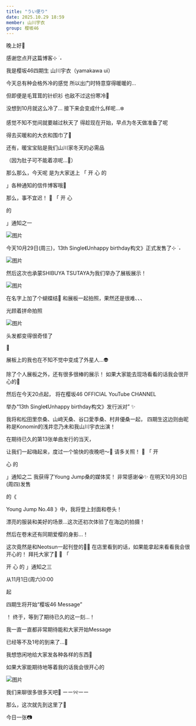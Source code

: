 ```yaml
---
title: "うい便り"
date: 2025.10.29 18:59
member: 山川宇衣
group: 樱坂46
---
```


晚上好🌙


感谢您点开这篇博客⊹ ࣪ ˖



我是樱坂46四期生
山川宇衣（yamakawa ui）







今天总有种会格外冷的感觉
所以出门时特意穿得暖暖的…


但即便是毛茸茸的针织衫
也敌不过这份寒冷🥲




没想到10月就这么冷了…
接下来会变成什么样呢…❄️



感觉不知不觉间就要越过秋天了
得趁现在开始，早点为冬天做准备了呢




得去买暖和的大衣和围巾了🧣




还有，暖宝宝贴是我们山川家冬天的必需品




（因为肚子可不能着凉呢…🤫）











那么那么，今天呢
是为大家送上
「
开
心
的






」各种通知的信件博客哦💌









那么，事不宜迟！
🌸
「
开
心




的



」通知之一



![图片](https://sakurazaka46.com/files/14/diary/s46/blog/moblog/202510/mobO6fxtw.jpg)

今天10月29日(周三)，13th Single《Unhappy birthday构文》正式发售了⊹ ࣪ ˖



![图片](https://sakurazaka46.com/files/14/diary/s46/blog/moblog/202510/mobt8OGKB.jpg)


然后这次也承蒙SHIBUYA TSUTAYA为我们举办了展板展示！


![图片](https://sakurazaka46.com/files/14/diary/s46/blog/moblog/202510/mobUqbH3c.jpg)


在名字上加了个蝴蝶结🎀
和展板一起拍照，果然还是很难、、、

光顾着拼命拍照


![图片](https://sakurazaka46.com/files/14/diary/s46/blog/moblog/202510/mobZ5gASk.jpg)

头发都变得很奇怪了






🫢

展板上的我也在不知不觉中变成了外星人…👽







除了个人展板之外，还有很多很棒的展示！
如果大家能去现场看看的话我会很开心的🌸

然后在今天20点起，
将在樱坂46 OFFICIAL YouTube CHANNEL



举办“13th Single《Unhappy birthday构文》发行派对”
✨



我将和松田里奈桑、山﨑天桑、谷口愛季桑、村井優桑一起，
四期生这边则由昵称是Konomin的浅井恋乃未和我山川宇衣出演！

在期待已久的第13张单曲发行的当天，









让我们一起嗨起来，度过一个愉快的夜晚吧〜🌙
请多关照！
🌸
「
开



心
的


」通知之二
我获得了Young Jump桑的媒体奖！
非常感谢😭✨
在明天10月30日(周四)发售



的《

Young Jump No.48
》中，我将登上封面和卷头！

漂亮的服装和美好的场景…这次还初次体验了在海边的拍摄！


然后在卷末还有同期爱樱的身影…！








这次竟然是和Neotsun一起刊登的🫶🏻
在店里看到的话，如果能拿起来看看我会很开心的！
拜托大家了💌
🌸
「




开
心
的
」通知之三



从11月1日(周六)0:00

起

四期生将开始“樱坂46 Message”




！
终于，等到了期待已久的这一刻…！


我一直一直都非常期待能和大家开始Message






已经等不及1号的到来了…🥲






我想悠闲地给大家发各种各样的东西💭




如果大家能期待地等着我的话我会很开心的

![图片](https://sakurazaka46.com/files/14/diary/s46/blog/moblog/202510/mobXxSrnJ.jpg)

我们来聊很多很多天吧💌
ーー୨୧ーー










那么，这次就先到这里了🌙


今日一张📷